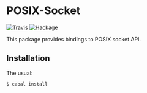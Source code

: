 POSIX-Socket
===========

[![Travis](https://img.shields.io/travis/mvv/posix-socket/master.svg)](https://travis-ci.org/mvv/posix-socket) [![Hackage](https://img.shields.io/hackage/v/posix-socket.svg)](http://hackage.haskell.org/package/posix-socket)

This package provides bindings to POSIX socket API.

Installation
------------
The usual:

	$ cabal install

